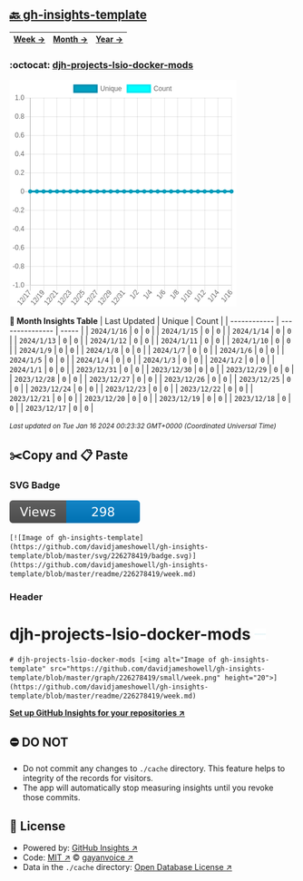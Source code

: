 ## [🔙 gh-insights-template](https://github.com/davidjameshowell/gh-insights-template)
| [**Week →**](https://github.com/davidjameshowell/gh-insights-template/blob/master/readme/226278419/week.md) | [**Month →**](https://github.com/davidjameshowell/gh-insights-template/blob/master/readme/226278419/month.md) | [**Year →**](https://github.com/davidjameshowell/gh-insights-template/blob/master/readme/226278419/year.md) |
 | ------------ | --------------- | ----- |

### :octocat: [djh-projects-lsio-docker-mods](https://github.com/davidjameshowell/djh-projects-lsio-docker-mods)
![Image of gh-insights-template](https://github.com/davidjameshowell/gh-insights-template/blob/master/graph/226278419/large/month.png)

**:calendar: Month Insights Table**
| Last Updated | Unique | Count |
 | ------------ | --------------- | ----- |
 | `2024/1/16` |  `0` | `0` |
 | `2024/1/15` |  `0` | `0` |
 | `2024/1/14` |  `0` | `0` |
 | `2024/1/13` |  `0` | `0` |
 | `2024/1/12` |  `0` | `0` |
 | `2024/1/11` |  `0` | `0` |
 | `2024/1/10` |  `0` | `0` |
 | `2024/1/9` |  `0` | `0` |
 | `2024/1/8` |  `0` | `0` |
 | `2024/1/7` |  `0` | `0` |
 | `2024/1/6` |  `0` | `0` |
 | `2024/1/5` |  `0` | `0` |
 | `2024/1/4` |  `0` | `0` |
 | `2024/1/3` |  `0` | `0` |
 | `2024/1/2` |  `0` | `0` |
 | `2024/1/1` |  `0` | `0` |
 | `2023/12/31` |  `0` | `0` |
 | `2023/12/30` |  `0` | `0` |
 | `2023/12/29` |  `0` | `0` |
 | `2023/12/28` |  `0` | `0` |
 | `2023/12/27` |  `0` | `0` |
 | `2023/12/26` |  `0` | `0` |
 | `2023/12/25` |  `0` | `0` |
 | `2023/12/24` |  `0` | `0` |
 | `2023/12/23` |  `0` | `0` |
 | `2023/12/22` |  `0` | `0` |
 | `2023/12/21` |  `0` | `0` |
 | `2023/12/20` |  `0` | `0` |
 | `2023/12/19` |  `0` | `0` |
 | `2023/12/18` |  `0` | `0` |
 | `2023/12/17` |  `0` | `0` |

<small><i>Last updated on Tue Jan 16 2024 00:23:32 GMT+0000 (Coordinated Universal Time)</i></small>

## ✂️Copy and 📋 Paste
### SVG Badge
[![Image of gh-insights-template](https://github.com/davidjameshowell/gh-insights-template/blob/master/svg/226278419/badge.svg)](https://github.com/davidjameshowell/gh-insights-template/blob/master/readme/226278419/week.md)
```readme
[![Image of gh-insights-template](https://github.com/davidjameshowell/gh-insights-template/blob/master/svg/226278419/badge.svg)](https://github.com/davidjameshowell/gh-insights-template/blob/master/readme/226278419/week.md)
```
### Header
# djh-projects-lsio-docker-mods [<img alt="Image of gh-insights-template" src="https://github.com/davidjameshowell/gh-insights-template/blob/master/graph/226278419/small/week.png" height="20">](https://github.com/davidjameshowell/gh-insights-template/blob/master/readme/226278419/week.md)
```readme
# djh-projects-lsio-docker-mods [<img alt="Image of gh-insights-template" src="https://github.com/davidjameshowell/gh-insights-template/blob/master/graph/226278419/small/week.png" height="20">](https://github.com/davidjameshowell/gh-insights-template/blob/master/readme/226278419/week.md)
```
[**Set up GitHub Insights for your repositories ↗️**](https://github.com/gayanvoice/github-insights)
## ⛔ DO NOT
- Do not commit any changes to `./cache` directory. This feature helps to integrity of the records for visitors.
- The app will automatically stop measuring insights until you revoke those commits.
## 📄 License
- Powered by: [GitHub Insights ↗️](https://github.com/gayanvoice/github-insights)
- Code: [MIT ↗️](./LICENSE) © [gayanvoice ↗️](https://github.com/gayanvoice)
- Data in the `./cache` directory: [Open Database License ↗️](https://opendatacommons.org/licenses/odbl/1-0/)